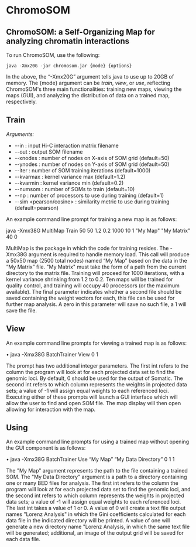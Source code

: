 # ChromoSOM
## ChromoSOM: a Self-Organizing Map for analyzing chromatin interactions

To run ChromoSOM, use the following:
```{r, engine='sh', count_lines}
java -Xmx20G -jar chromosom.jar {mode} {options}
```
In the above, the “-Xmx20G” argument tells java to use up to 20GB of memory. The {mode} argument can be _train_, _view_, or _use_, reflecting ChromoSOM's three main functionalities: training new maps, viewing the maps (GUI), and analyzing the distribution of data on a trained map, respectively. 


## Train

*Arguments:*

* --in <filename> : input Hi-C interaction matrix filename
* --out <filename> : output SOM filename
* --xnodes <int> : number of nodes on X-axis of SOM grid (default=50)
* --ynodes <int> : number of nodes on Y-axis of SOM grid (default=50)
* --iter <int> : number of SOM training iterations (default=1000)
* --kvarmax <double> : kernel variance max (default=1.2)
* --kvarmin <double> : kernel variance min (default=0.2)
* --numsom <int> : number of SOMs to train (default=10)
* --np <int> : number of processors to use during training (default=1)
* --sim <pearson/cosine> : similarity metric to use during training (default=pearson)

An example command line prompt for training a new map is as follows:

java -Xmx38G MultiMap Train 50 50 1.2 0.2 1000 10 1 "My Map" "My Matrix" 40 0

MultiMap is the package in which the code for training resides. The -Xmx38G argument is required to handle memory load. This call will produce a 50x50 map (2500 total nodes) named “My Map” based on the data in the “My Matrix” file. "My Matrix" must take the form of a path from the current directory to the matrix file. Training will proceed for 1000 iterations, with a kernel variance shrinking from 1.2 to 0.2. Ten maps will be trained for quality control, and training will occupy 40 processors (or the maximum available). The final parameter indicates whether a second file should be saved containing the weight vectors for each, this file can be used for further map analysis. A zero in this parameter will save no such file, a 1 will save the file.

## View
An example command line prompts for viewing a trained map is as follows:

• java -Xmx38G BatchTrainer View 0 1

The prompt has two additional integer parameters. The first int refers to the column the program will look at for each projected data set to find the genomic loci. By default, 0 should be used for the output of Somatic. The second int refers to which column represents the weights in projected data sets; a value of -1 will assign equal weights to each referenced loci. Executing either of these prompts will launch a GUI interface which will allow the user to find and open SOM file. The map display will then open allowing for interaction with the map.

## Using
An example command line prompts for using a trained map without opening the GUI component is as follows:

• java -Xmx38G BatchTrainer Use “My Map” “My Data Directory” 0 1 1

The "My Map" argument represents the path to the file containing a trained SOM. The "My Data Directory" argument is a path to a directory containing one or many BED files for analysis. The first int refers to the column the program will look at for each projected data set to find the genomic loci, and the second int refers to which column represents the weights in projected data sets; a value of -1 will assign equal weights to each referenced loci. The last int takes a value of 1 or 0. A value of 0 will create a text file output names "Lorenz Analysis" in which the Gini coefficients calculated for each data file in the indicated directory will be printed. A value of one will generate a new directory name "Lorenz Analysis, in which the same text file will be generated; additional, an image of the output grid will be saved for each data file.
